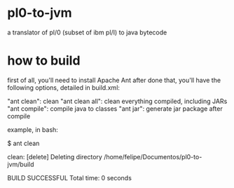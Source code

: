 # pl0-to-jvm
a translator of pl/0 (subset of ibm pl/I) to java bytecode

# how to build
first of all, you'll need to install Apache Ant
after done that, you'll have the following options, detailed in build.xml:

"ant clean": clean
"ant clean all": clean everything compiled, including JARs
"ant compile": compile java to classes
"ant jar": generate jar package after compile

example, in bash:

$ ant clean

clean:
   [delete] Deleting directory /home/felipe/Documentos/pl0-to-jvm/build

BUILD SUCCESSFUL
Total time: 0 seconds
